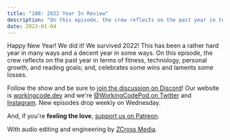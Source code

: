 ```yaml
---
title: "108: 2022 Year In Review"
description: "On this episode, the crew reflects on the past year in terms of fitness, technology, personal growth, and reading goals; and, celebrates some wins and laments some losses."
date: 2023-01-04
---
```


<script async defer onload="redcircleIframe();" src="https://api.podcache.net/embedded-player/sh/30227421-bc27-45c2-bfb4-861def7dd4cc/ep/2ca16831-ad29-409a-bf4b-f5f0e9ef3e5b"></script><div class="redcirclePlayer-2ca16831-ad29-409a-bf4b-f5f0e9ef3e5b"></div>

Happy New Year! We did it! We survived 2022! This has been a rather hard year in many ways and a decent year in some ways. On this episode, the crew reflects on the past year in terms of fitness, technology, personal growth, and reading goals; and, celebrates some wins and laments some losses.

Follow the show and be sure to [join the discussion on Discord][working-code-discord]! Our website is [workingcode.dev][working-code] and we're [@WorkingCodePod on Twitter][working-code-twitter] and [Instagram][working-code-instagram]. New episodes drop weekly on Wednesday.

And, if you're **feeling the love**, [support us on Patreon][working-code-patreon].

[working-code]: https://workingcode.dev/
[working-code-discord]: https://workingcode.dev/discord/
[working-code-instagram]: https://www.instagram.com/workingcodepod/
[working-code-patreon]: https://www.patreon.com/workingcodepod
[working-code-twitter]: https://twitter.com/WorkingCodePod

With audio editing and engineering by [ZCross Media](https://www.zcross.media/).
